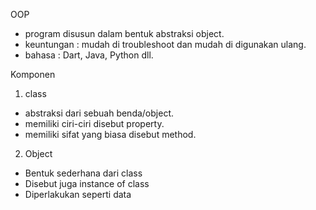 OOP
  - program disusun dalam bentuk abstraksi object.
  - keuntungan : mudah di troubleshoot dan mudah di digunakan ulang.
  - bahasa : Dart, Java, Python dll.

Komponen
1. class 
  - abstraksi dari sebuah benda/object.
  - memiliki ciri-ciri disebut property.
  - memiliki sifat yang biasa disebut method.
  
2. Object
  - Bentuk sederhana dari class
  - Disebut juga instance of class
  - Diperlakukan seperti data

